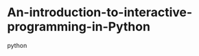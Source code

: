 An-introduction-to-interactive-programming-in-Python
====================================================

python
